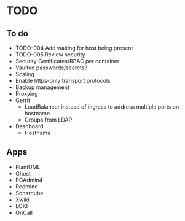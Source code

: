 # TODO

## To do

- TODO-004 Add waiting for host being present
- TODO-005 Review security
- Security Certificates/RBAC per container
- Vaulted passwords/secrets?
- Scaling
- Enable https-only transport protocols
- Backup management
- Proxying
- Gerrit
    - LoadBalancer instead of ingress to address multiple ports on hostname
    - Groups from LDAP
- Dashboard
    - Hostname

## Apps

- PlantUML
- Ghost
- PGAdmin4
- Redmine
- Sonarqube
- Xwiki
- LOKI
- OnCall